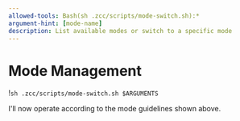 ```yaml
---
allowed-tools: Bash(sh .zcc/scripts/mode-switch.sh):*
argument-hint: [mode-name]
description: List available modes or switch to a specific mode
---
```

# Mode Management

!`sh .zcc/scripts/mode-switch.sh $ARGUMENTS`



I'll now operate according to the mode guidelines shown above.